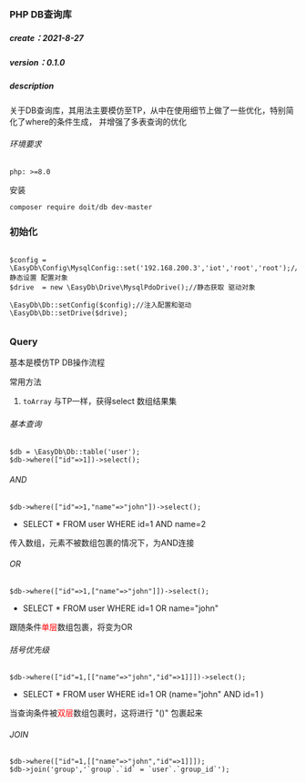 ### PHP DB查询库
##### create：2021-8-27
##### version：0.1.0 
##### description
关于DB查询库，其用法主要模仿至TP，从中在使用细节上做了一些优化，特别简化了where的条件生成，
并增强了多表查询的优化
###### 环境要求
`php: >=8.0`

安装

    composer require doit/db dev-master
    
### 初始化
######
    $config = \EasyDb\Config\MysqlConfig::set('192.168.200.3','iot','root','root');//静态设置 配置对象
    $drive  = new \EasyDb\Drive\MysqlPdoDrive();//静态获取 驱动对象

    \EasyDb\Db::setConfig($config);//注入配置和驱动
    \EasyDb\Db::setDrive($drive);
######

### Query
基本是模仿TP DB操作流程

常用方法
1. `toArray` 与TP一样，获得select 数组结果集

###### 基本查询
    $db = \EasyDb\Db::table('user');
    $db->where(["id"=>1])->select();
###### AND
    $db->where(["id"=>1,"name"=>"john"])->select();
* SELECT * FROM user WHERE id=1 AND name=2

传入数组，元素不被数组包裹的情况下，为AND连接
###### OR
    $db->where(["id"=>1,["name"=>"john"]])->select();
* SELECT * FROM user WHERE id=1 OR name="john"

跟随条件<font color=red>单层</font>数组包裹，将变为OR


###### 括号优先级
    $db->where(["id"=1,[["name"=>"john","id"=>1]]])->select();
* SELECT * FROM user WHERE id=1 OR (name="john" AND id=1 )

当查询条件被<font color=red>双层</font>数组包裹时，这将进行 "()" 包裹起来

###### JOIN
    $db->where(["id"=1,[["name"=>"john","id"=>1]]]);
    $db->join('group','`group`.`id` = `user`.`group_id`');
    












